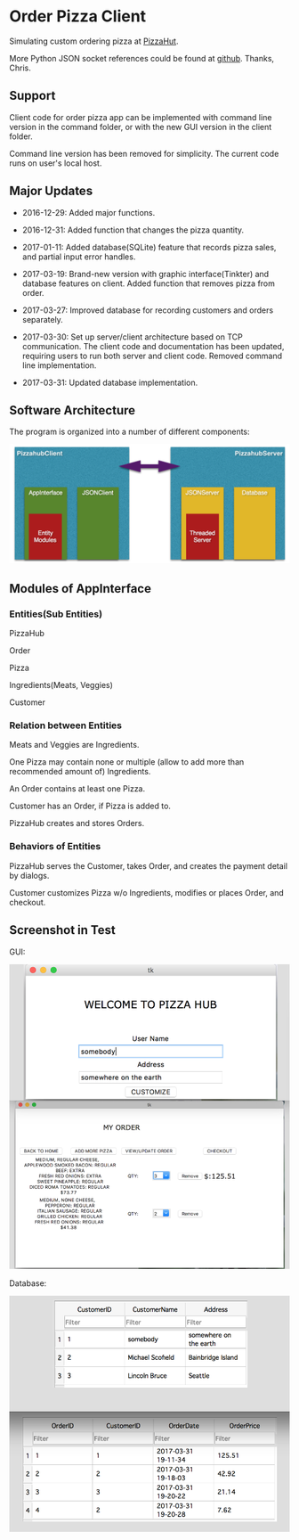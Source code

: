 
# Order Pizza Client

Simulating custom ordering pizza at [PizzaHut](https://www.pizzahut.com/#/pizza/create-your-own).

More Python JSON socket references could be found at [github](https://github.com/chris-piekarski/python-json-socket). Thanks, Chris.


## Support

Client code for order pizza app can be implemented with command line version in the command folder, or with the new GUI version in the client folder.

Command line version has been removed for simplicity. The current code runs on user's local host.



## Major Updates

* 2016-12-29: Added major functions.

* 2016-12-31: Added function that changes the pizza quantity. 

* 2017-01-11: Added database(SQLite) feature that records pizza sales, and partial input error handles.

* 2017-03-19: Brand-new version with graphic interface(Tinkter) and database features on client. Added function that removes pizza from order.

* 2017-03-27: Improved database for recording customers and orders separately. 

* 2017-03-30: Set up server/client architecture based on TCP communication. The client code and documentation has been updated, requiring users to run both server and client code. Removed command line implementation.

* 2017-03-31: Updated database implementation.


## Software Architecture

The program is organized into a number of different components:

![swa_pic](screenshots/swarchitecture.png)


## Modules of AppInterface

### Entities(Sub Entities)

PizzaHub

Order

Pizza

Ingredients(Meats, Veggies)

Customer

### Relation between Entities

Meats and Veggies are Ingredients.

One Pizza may contain none or multiple (allow to add more than recommended amount of) Ingredients.

An Order contains at least one Pizza.

Customer has an Order, if Pizza is added to.

PizzaHub creates and stores Orders.

### Behaviors of Entities

PizzaHub serves the Customer, takes Order, and creates the payment detail by dialogs.

Customer customizes Pizza w/o Ingredients, modifies or places Order, and checkout.


## Screenshot in Test

GUI:

![gui_pic](screenshots/gui.png)

Database:

![db_pic](screenshots/db.png)

